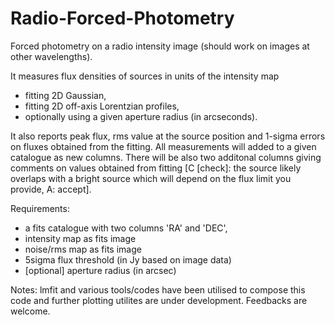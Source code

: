 # Radio-Forced-Photometry

Forced photometry on a radio intensity image (should work on images at other wavelengths). 

It measures flux densities of sources in units of the intensity map
 - fitting 2D Gaussian,
 - fitting 2D off-axis Lorentzian profiles,
 - optionally using a given aperture radius (in arcseconds).
 
It also reports peak flux, rms value at the source position 
and 1-sigma errors on fluxes obtained from the fitting. 
All measurements will added to a given catalogue as new columns.
There will be also two additonal columns giving comments on values obtained from fitting [C [check]: the source likely overlaps with a bright source which will depend on the flux limit you provide, A: accept].


Requirements:

- a fits catalogue with two columns 'RA' and 'DEC', 
- intensity map as fits image
- noise/rms map as fits image
- 5sigma flux threshold (in Jy based on image data)
- [optional] aperture radius (in arcsec)


Notes: lmfit and various tools/codes have been utilised to compose this code and further plotting utilites are under development.
Feedbacks are welcome.
